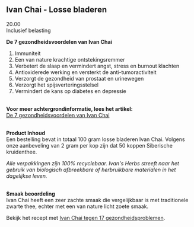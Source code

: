 ## Ivan Chai - Losse bladeren 
20.00 <br>
Inclusief belasting

**De 7 gezondheidsvoordelen van Ivan Chai**<br>
1. Immuniteit
2. Een van nature krachtige ontstekingsremmer
3. Verbetert de slaap en vermindert angst, stress en burnout klachten
4. Antioxiderede werking en versterkt de anti-tumoractiviteit
5. Verzorgt de gezondheid van prostaat en urinewegen
6. Verzorgt het spijsverteringsstelsel
7. Vermindert de kans op diabetes en depressie <br><br>

**Voor meer achtergrondinformatie, lees het artikel:**<br>
[De 7 gezondheidsvoordelen van Ivan Chai](https://ivansherbs.nl/pages/de-7-gezondheidsvoordelen-van-ivan-chai) <br><br>

**Product Inhoud** <br>
Een bestelling bevat in totaal 100 gram losse bladeren Ivan Chai. Volgens onze aanbeveling van 2 gram per kop zijn dat 50 koppen Siberische kruidenthee.

_Alle verpakkingen zijn 100% recyclebaar. Ivan's Herbs streeft naar het gebruik van biologisch afbreekbare of herbruikbare materialen in het dagelijkse leven._ <br><br>

**Smaak beoordeling**<br>
Ivan Chai heeft een zeer zachte smaak die vergelijkbaar is met traditionele zwarte thee, echter met een van nature licht zoete smaak.

Bekijk het recept met [Ivan Chai tegen 17 gezondheidsproblemen](https://www.ivansherbs.nl/pages/ivan-chai-tegen-17-gezondheidsproblemen).
